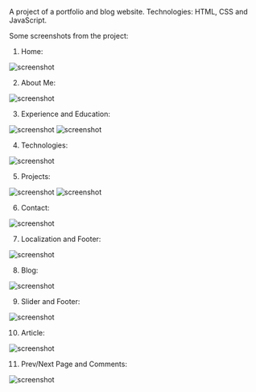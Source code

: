 A project of a portfolio and blog website. Technologies: HTML, CSS and JavaScript.

Some screenshots from the project:

1. Home:

![screenshot](screenshots/HOME.png)

2. About Me:

![screenshot](screenshots/ABOUT_ME.png)

3. Experience and Education:

![screenshot](screenshots/EXP_AND_EDU1.png)
![screenshot](screenshots/EXP_AND_EDU2.png)

4. Technologies:

![screenshot](screenshots/SKILLS.png)

5. Projects:

![screenshot](screenshots/PROJECT1.png)
![screenshot](screenshots/PROJECT2.png)

6. Contact:

![screenshot](screenshots/CONTACT.png)

7. Localization and Footer:

![screenshot](screenshots/LOCALIZATION.png)

8. Blog:

![screenshot](screenshots/BLOG.png)

9. Slider and Footer:

![screenshot](screenshots/SLIDER_AND_FOOTER.png)

10. Article:

![screenshot](screenshots/POST.png)

11. Prev/Next Page and Comments:

![screenshot](screenshots/PREV_NEXT_POST_AND_COMMENTS.png)
